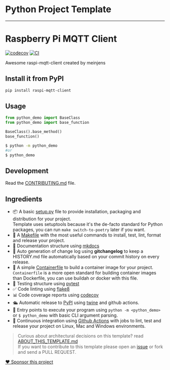 
# Python Project Template



<!--  DELETE THE LINES ABOVE THIS AND WRITE YOUR PROJECT README BELOW -->

---
# Raspberry Pi MQTT Client

[![codecov](https://codecov.io/gh/meinjens/python-demo/branch/main/graph/badge.svg?token=python-demo_token_here)](https://codecov.io/gh/meinjens/python-demo)
[![CI](https://github.com/meinjens/python-demo/actions/workflows/main.yml/badge.svg)](https://github.com/meinjens/python-demo/actions/workflows/main.yml)

Awesome raspi-mqtt-client created by meinjens

## Install it from PyPI

```bash
pip install raspi-mqtt-client
```

## Usage

```py
from python_demo import BaseClass
from python_demo import base_function

BaseClass().base_method()
base_function()
```

```bash
$ python -m python_demo
#or
$ python_demo
```

## Development

Read the [CONTRIBUTING.md](CONTRIBUTING.md) file.

## Ingredients

- 📦 A basic [setup.py](setup.py) file to provide installation, packaging and distribution for your project.  
  Template uses setuptools because it's the de-facto standard for Python packages, you can run `make switch-to-poetry` later if you want.
- 🤖 A [Makefile](Makefile) with the most useful commands to install, test, lint, format and release your project.
- 📃 Documentation structure using [mkdocs](http://www.mkdocs.org)
- 💬 Auto generation of change log using **gitchangelog** to keep a HISTORY.md file automatically based on your commit history on every release.
- 🐋 A simple [Containerfile](Containerfile) to build a container image for your project.  
  `Containerfile` is a more open standard for building container images than Dockerfile, you can use buildah or docker with this file.
- 🧪 Testing structure using [pytest](https://docs.pytest.org/en/latest/)
- ✅ Code linting using [flake8](https://flake8.pycqa.org/en/latest/)
- 📊 Code coverage reports using [codecov](https://about.codecov.io/sign-up/)
- 🛳️ Automatic release to [PyPI](https://pypi.org) using [twine](https://twine.readthedocs.io/en/latest/) and github actions.
- 🎯 Entry points to execute your program using `python -m <python_demo>` or `$ python_demo` with basic CLI argument parsing.
- 🔄 Continuous integration using [Github Actions](.github/workflows/) with jobs to lint, test and release your project on Linux, Mac and Windows environments.

> Curious about architectural decisions on this template? read [ABOUT_THIS_TEMPLATE.md](ABOUT_THIS_TEMPLATE.md)  
> If you want to contribute to this template please open an [issue](https://github.com/rochacbruno/python-project-template/issues) or fork and send a PULL REQUEST.

[❤️ Sponsor this project](https://github.com/sponsors/rochacbruno/)